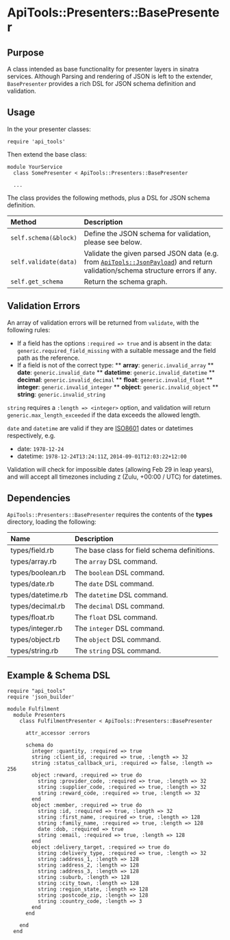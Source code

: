 # ApiTools::Presenters::BasePresenter

## Purpose

A class intended as base functionality for presenter layers in sinatra services. Although Parsing and rendering of JSON is left to the extender, `BasePresenter` provides a rich DSL for JSON schema definition and validation.

## Usage

In the your presenter classes:

    require 'api_tools'

Then extend the base class:

    module YourService
      class SomePresenter < ApiTools::Presenters::BasePresenter

      ...

The class provides the following methods, plus a DSL for JSON schema definition.

| Method   | Description   |
|:---------|:--------------|
| `self.schema(&block)` | Define the JSON schema for validation, please see below. |
| `self.validate(data)` | Validate the given parsed JSON data (e.g. from [`ApiTools::JsonPayload`](json_payload.md)) and return validation/schema structure errors if any. |
| `self.get_schema`     | Return the schema graph. |

## Validation Errors

An array of validation errors will be returned from `validate`, with the following rules:

* If a field has the options `:required => true` and is absent in the data: `generic.required_field_missing` with a suitable message and the field path as the reference.
* If a field is not of the correct type:
** **array**: `generic.invalid_array`
** **date**: `generic.invalid_date`
** **datetime**: `generic.invalid_datetime`
** **decimal**: `generic.invalid_decimal`
** **float**: `generic.invalid_float`
** **integer**: `generic.invalid_integer`
** **object**: `generic.invalid_object`
** **string**: `generic.invalid_string`

`string` requires a `:length => <integer>` option, and validation will return `generic.max_length_exceeded` if the data exceeds the allowed length.

`date` and `datetime` are valid if they are [ISO8601](http://en.wikipedia.org/wiki/ISO_8601) dates or datetimes respectively, e.g.

* date: `1978-12-24`
* datetime: `1978-12-24T13:24:11Z`, `2014-09-01T12:03:22+12:00`

Validation will check for impossible dates (allowing Feb 29 in leap years), and will accept all timezones including `Z` (Zulu, +00:00 / UTC) for datetimes.

## Dependencies

`ApiTools::Presenters::BasePresenter` requires the contents of the **types** directory, loading the following:

| Name              | Description                                  |
|:------------------|:---------------------------------------------|
| types/field.rb    | The base class for field schema definitions. |
| types/array.rb    | The `array` DSL command.                     |
| types/boolean.rb  | The `boolean` DSL command.                   |
| types/date.rb     | The `date` DSL command.                      |
| types/datetime.rb | The `datetime` DSL command.                  |
| types/decimal.rb  | The `decimal` DSL command.                   |
| types/float.rb    | The `float` DSL command.                     |
| types/integer.rb  | The `integer` DSL command.                   |
| types/object.rb   | The `object` DSL command.                    |
| types/string.rb   | The `string` DSL command.                    |

## Example & Schema DSL

    require "api_tools"
    require 'json_builder'

    module Fulfilment
      module Presenters
        class FulfilmentPresenter < ApiTools::Presenters::BasePresenter

          attr_accessor :errors

          schema do
            integer :quantity, :required => true 
            string :client_id, :required => true, :length => 32 
            string :status_callback_uri, :required => false, :length => 256 
            object :reward, :required => true do
              string :provider_code, :required => true, :length => 32 
              string :supplier_code, :required => true, :length => 32 
              string :reward_code, :required => true, :length => 32 
            end
            object :member, :required => true do
              string :id, :required => true, :length => 32 
              string :first_name, :required => true, :length => 128 
              string :family_name, :required => true, :length => 128 
              date :dob, :required => true
              string :email, :required => true, :length => 128 
            end
            object :delivery_target, :required => true do
              string :delivery_type, :required => true, :length => 32
              string :address_1, :length => 128
              string :address_2, :length => 128
              string :address_3, :length => 128
              string :suburb, :length => 128
              string :city_town, :length => 128
              string :region_state, :length => 128
              string :postcode_zip, :length => 128
              string :country_code, :length => 3
            end
          end

        end
      end
